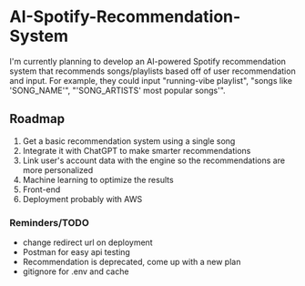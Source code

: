 # AI-Spotify-Recommendation-System
 I'm currently planning to develop an AI-powered Spotify recommendation system that recommends songs/playlists based off of user recommendation and input. For example, they could input "running-vibe playlist", "songs like 'SONG_NAME'", "'SONG_ARTISTS' most popular songs'".

## Roadmap
1. Get a basic recommendation system using a single song
2. Integrate it with ChatGPT to make smarter recommendations
3. Link user's account data with the engine so the recommendations are more personalized
4. Machine learning to optimize the results
5. Front-end
6. Deployment probably with AWS


### Reminders/TODO
- change redirect url on deployment
- Postman for easy api testing
- Recommendation is deprecated, come up with a new plan
- gitignore for .env and cache

